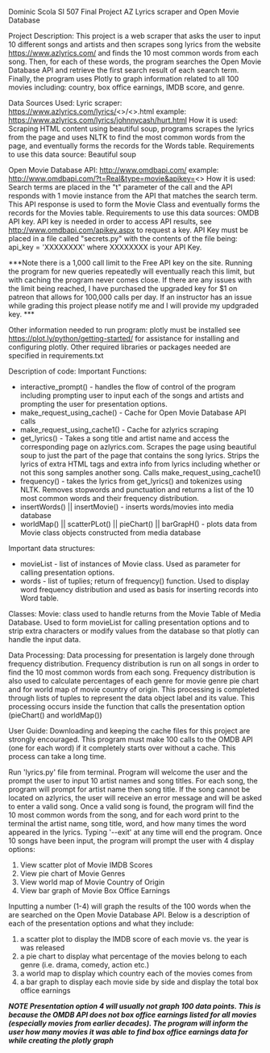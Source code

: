 Dominic Scola
SI 507 Final Project
AZ Lyrics scraper and Open Movie Database 

Project Description:
This project is a web scraper that asks the user to input 10 different songs and artists and then scrapes song lyrics from the website https://www.azlyrics.com/ and finds the 10 most common words from each song. Then, for each of these words, the program searches the Open Movie Database API and retrieve the first search result of each search term. Finally, the program uses Plotly to graph information related to all 100 movies including: country, box office earnings, IMDB score, and genre. 

Data Sources Used:
Lyric scraper:
  https://www.azlyrics.com/lyrics/<<artistname>>/<<songtitle>>.html
  example: https://www.azlyrics.com/lyrics/johnnycash/hurt.html
  How it is used: Scraping HTML content using beautiful soup, programs scrapes the lyrics from the page and uses NLTK to find the most       common words from the page, and eventually forms the records for the Words table.
  Requirements to use this data source: Beautiful soup
  
Open Movie Database API:
  http://www.omdbapi.com/
  example: http://www.omdbapi.com/?t=Real&type=movie&apikey=<<APIKEY>>
  How it is used: Search terms are placed in the "t" parameter of the call and the API responds with 1 movie instance from the API that     matches the search term. This API response is used to form the Movie Class and eventually forms the records for the Movies table.
  Requirements to use this data sources: OMDB API key. API key is needed in order to access API results, see http://www.omdbapi.com/apikey.aspx to request a key. API Key must be placed in a file called "secrets.py" with the contents of the file being: api_key = 'XXXXXXXX' where XXXXXXXX is your API Key.
  
  ***Note there is a 1,000 call limit to the Free API key on the site. Running the program for new queries repeatedly will eventually reach this limit, but with caching the program never comes close. If there are any issues with the limit being reached, I have purchased the upgraded key for $1 on patreon that allows for 100,000 calls per day. If an instructor has an issue while grading this project please notify me and I will provide my updgraded key. ***
  
Other information needed to run program:
plotly must be installed see https://plot.ly/python/getting-started/ for assistance for installing and configuring plotly.
Other required libraries or packages needed are specified in requirements.txt

Description of code:
Important Functions:
- interactive_prompt() - handles the flow of control of the program including prompting user to input each of the songs and artists and prompting the user for presentation options.
- make_request_using_cache() - Cache for Open Movie Database API calls
- make_request_using_cache1() - Cache for azlyrics scraping
- get_lyrics() - Takes a song title and artist name and access the corresponding page on azlyrics.com. Scrapes the page using beautiful soup to just the part of the page that contains the song lyrics. Strips the lyrics of extra HTML tags and extra info from lyrics including whether or not this song samples another song. Calls make_request_using_cache1()
- frequency() - takes the lyrics from get_lyrics() and tokenizes using NLTK. Removes stopwords and punctuation and returns a list of the 10 most common words and their frequency distribution. 
- insertWords() || insertMovie() - inserts words/movies into media database
- worldMap() || scatterPLot() || pieChart() || barGrapH() - plots data from Movie class objects constructed from media database

Important data structures:
- movieList - list of instances of Movie class. Used as parameter for calling presentation options.
- words - list of tuplies; return of frequency() function. Used to display word frequency distribution and used as basis for inserting records into Word table.

Classes:
Movie: class used to handle returns from the Movie Table of Media Database. Used to form movieList for calling presentation options and to strip extra characters or modify values from the database so that plotly can handle the input data.

Data Processing:
Data processing for presentation is largely done through frequency distribution. Frequency distribution is run on all songs in order to find the 10 most common words from each song. Frequency distribution is also used to calculate percentages of each genre for movie genre pie chart and for world map of movie country of origin. This processing is completed through lists of tuples to represent the data object label and its value. This processing occurs inside the function that calls the presentation option (pieChart() and worldMap())


User Guide:
Downloading and keeping the cache files for this project are strongly encouraged. This program must make 100 calls to the OMDB API (one for each word) if it completely starts over without a cache. This process can take a long time.

Run 'lyrics.py' file from terminal. Program will welcome the user and the prompt the user to input 10 artist names and song titles. For each song, the program will prompt for artist name then song title. If the song cannot be located on azlyrics, the user will receive an error message and will be asked to enter a valid song. Once a valid song is found, the program will find the 10 most common words from the song, and for each word print to the terminal the artist name, song title, word, and how many times the word appeared in the lyrics. Typing '--exit' at any time will end the program. Once 10 songs have been input, the program will prompt the user with 4 display options:

1. View scatter plot of Movie IMDB Scores
2. View pie chart of Movie Genres
3. View world map of Movie Country of Origin
4. View bar graph of Movie Box Office Earnings

Inputting a number (1-4) will graph the results of the 100 words when the are searched on the Open Movie Database API. Below is a description of each of the presentation options and what they include:

1. a scatter plot to display the IMDB score of each movie vs. the year is was released
2. a pie chart to display what percentage of the movies belong to each genre (i.e. drama, comedy, action etc.)
3. a world map to display which country each of the movies comes from
4. a bar graph to display each movie side by side and display the total box office earnings

***NOTE Presentation option 4 will usually not graph 100 data points. This is because the OMDB API does not box office earnings listed for all movies (especially movies from earlier decades). The program will inform the user how many movies it was able to find box office earnings data for while creating the plotly graph*** 



  
  
